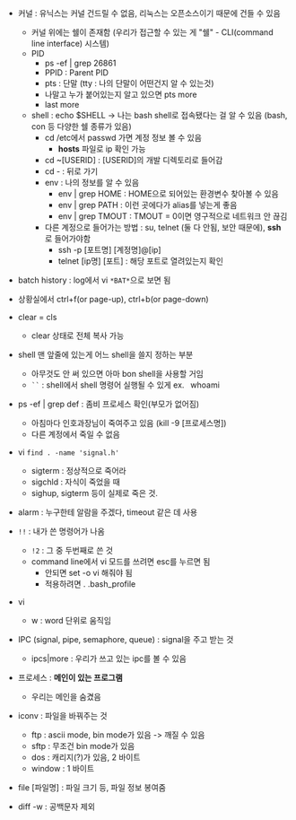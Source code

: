 - 커널 : 유닉스는 커널 건드릴 수 없음, 리눅스는 오픈소스이기 때문에 건들 수 있음
  - 커널 위에는 쉘이 존재함 (우리가 접근할 수 있는 게 "쉘" - CLI(command line interface) 시스템)
  - PID
    - ps -ef | grep 26861 
    - PPID : Parent PID
    - pts : 단말 (tty : 나의 단말이 어떤건지 알 수 있는것)
    - 나말고 누가 붙어있는지 알고 있으면 pts more
    - last more
  - shell : echo $SHELL -> 나는 bash shell로 접속됐다는 걸 알 수 있음 (bash, con 등 다양한 쉘 종류가 있음)
    - cd /etc에서 passwd 가면 계정 정보 볼 수 있음
      - **hosts** 파일로 ip 확인 가능
    - cd ~[USERID] : [USERID]의 개발 디렉토리로 들어감
    - cd - : 뒤로 가기
    - env : 나의 정보를 알 수 있음
      - env | grep HOME : HOME으로 되어있는 환경변수 찾아볼 수 있음
      - env | grep PATH : 이런 곳에다가 alias를 넣는게 좋음
      - env | grep TMOUT : TMOUT = 0이면 영구적으로 네트워크 안 끊김
    - 다른 계정으로 들어가는 방법 : su, telnet (둘 다 안됨, 보안 때문에), **ssh**로 들어가야함
      - ssh -p [포트명] [계정명]@[ip]
      - telnet [ip명] [포트] : 해당 포트로 열려있는지 확인

- batch history : log에서 vi `*BAT*`으로 보면 됨

- 상황실에서 ctrl+f(or page-up), ctrl+b(or page-down)

- clear = cls
  - clear 상태로 전체 복사 가능
 
- shell 맨 앞줄에 있는게 어느 shell을 쓸지 정하는 부분
  - 아무것도 안 써 있으면 아마 bon shell을 사용할 거임
  - ` `` ` : shell에서 shell 명령어 실행될 수 있게 ex. ` `whoami` ` 

- ps -ef | grep def : 좀비 프로세스 확인(부모가 없어짐)
  - 아침마다 인호과장님이 죽여주고 있음 (kill -9 [프로세스명])
  - 다른 계정에서 죽일 수 없음

- vi `find . -name 'signal.h'`
  - sigterm : 정상적으로 죽어라
  - sigchld : 자식이 죽었을 때
  - sighup, sigterm 등이 실제로 죽은 것.
  
- alarm : 누구한테 알람을 주겠다, timeout 같은 데 사용

- `!!` : 내가 쓴 명령어가 나옴
  - `!2` : 그 중 두번째로 쓴 것
  - command line에서 vi 모드를 쓰려면 esc를 누르면 됨
    - 안되면 set -o vi 해줘야 됨
    - 적용하려면 . .bash_profile
- vi
  - w : word 단위로 움직임
 
- IPC (signal, pipe, semaphore, queue) : signal을 주고 받는 것
  - ipcs|more : 우리가 쓰고 있는 ipc를 볼 수 있음
 
- 프로세스 : **메인이 있는 프로그램**
  - 우리는 메인을 숨겼음
 
- iconv : 파일을 바꿔주는 것
  - ftp : ascii mode, bin mode가 있음 -> 깨질 수 있음
  - sftp : 무조건 bin mode가 있음
  - dos : 캐리지(?)가 있음, 2 바이트
  - window : 1 바이트
- file [파일명] : 파일 크기 등, 파일 정보 봉여줌

- diff -w : 공백문자 제외
